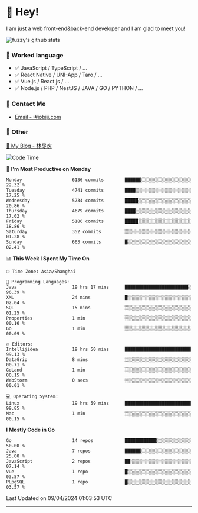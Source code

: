 # 👋 Hey!

I am just a web front-end&back-end developer and I am glad to meet you!

![fuzzy's github stats](https://github-readme-stats.vercel.app/api?username=JaydenForYou&&show_icons=true&&title_color=1abc9c&&icon_color=1abc9c)


### 📝 Worked language

- ✅ JavaScript / TypeScript / ...
- ✅ React Native / UNI-App / Taro / ...
- ✅ Vue.js / React.js / ...
- ✅ Node.js / PHP / NestJS / JAVA / GO / PYTHON / ...

### 📮 Contact Me

- [Email - i#iobiji.com](mailto:i@iobiji.com)


### 🤪 Other

[📌 My Blog - 林尽欢](https://iobiji.com)

<!--START_SECTION:waka-->
![Code Time](http://img.shields.io/badge/Code%20Time-419%20hrs%2024%20mins-blue)

📅 **I'm Most Productive on Monday** 

```text
Monday                   6136 commits        ██████░░░░░░░░░░░░░░░░░░░   22.32 % 
Tuesday                  4741 commits        ████░░░░░░░░░░░░░░░░░░░░░   17.25 % 
Wednesday                5734 commits        █████░░░░░░░░░░░░░░░░░░░░   20.86 % 
Thursday                 4679 commits        ████░░░░░░░░░░░░░░░░░░░░░   17.02 % 
Friday                   5186 commits        █████░░░░░░░░░░░░░░░░░░░░   18.86 % 
Saturday                 352 commits         ░░░░░░░░░░░░░░░░░░░░░░░░░   01.28 % 
Sunday                   663 commits         █░░░░░░░░░░░░░░░░░░░░░░░░   02.41 % 
```


📊 **This Week I Spent My Time On** 

```text
🕑︎ Time Zone: Asia/Shanghai

💬 Programming Languages: 
Java                     19 hrs 17 mins      ████████████████████████░   96.39 % 
XML                      24 mins             █░░░░░░░░░░░░░░░░░░░░░░░░   02.04 % 
SQL                      15 mins             ░░░░░░░░░░░░░░░░░░░░░░░░░   01.25 % 
Properties               1 min               ░░░░░░░░░░░░░░░░░░░░░░░░░   00.16 % 
Go                       1 min               ░░░░░░░░░░░░░░░░░░░░░░░░░   00.09 % 

🔥 Editors: 
Intellijidea             19 hrs 50 mins      █████████████████████████   99.13 % 
DataGrip                 8 mins              ░░░░░░░░░░░░░░░░░░░░░░░░░   00.71 % 
GoLand                   1 min               ░░░░░░░░░░░░░░░░░░░░░░░░░   00.15 % 
WebStorm                 0 secs              ░░░░░░░░░░░░░░░░░░░░░░░░░   00.01 % 

💻 Operating System: 
Linux                    19 hrs 59 mins      █████████████████████████   99.85 % 
Mac                      1 min               ░░░░░░░░░░░░░░░░░░░░░░░░░   00.15 % 
```

**I Mostly Code in Go** 

```text
Go                       14 repos            ████████████░░░░░░░░░░░░░   50.00 % 
Java                     7 repos             ██████░░░░░░░░░░░░░░░░░░░   25.00 % 
JavaScript               2 repos             ██░░░░░░░░░░░░░░░░░░░░░░░   07.14 % 
Vue                      1 repo              █░░░░░░░░░░░░░░░░░░░░░░░░   03.57 % 
PLpgSQL                  1 repo              █░░░░░░░░░░░░░░░░░░░░░░░░   03.57 % 
```




 Last Updated on 09/04/2024 01:03:53 UTC
<!--END_SECTION:waka-->
---
